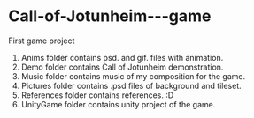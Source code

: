 # Call-of-Jotunheim---game
First game project

1. Anims folder contains psd. and gif. files with animation.
2. Demo folder contains Call of Jotunheim demonstration.
3. Music folder contains music of my composition for the game.
4. Pictures folder contains .psd files of background and tileset.
5. References folder contains references. :D
6. UnityGame folder contains unity project of the game.

